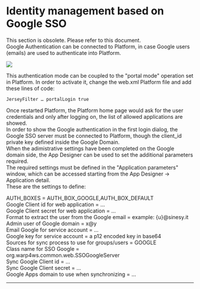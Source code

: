 # Identity management based on Google SSO

This section is obsolete. Please refer to this document.  
Google Authentication can be connected to Platform, in case Google users \(emails\) are used to authenticate into Platform.

![](http://4wsplatform.org/wp-content/plugins../../uploads/media/identitymanagementusermanual/image04.png)

This authentication mode can be coupled to the "portal mode" operation set in Platform. In order to activate it, change the web.xml Platform file and add these lines of code:

`JerseyFilter … portalLogin true`

Once restarted Platform, the Platform home page would ask for the user credentials and only after logging on, the list of allowed applications are showed.  
In order to show the Google authentication in the first login dialog, the Google SSO server must be connected to Platform, though the client\_id private key defined inside the Google Domain.  
When the adimistrative settings have been completed on the Google domain side, the App Designer can be used to set the additional parameters required.  
The required settings must be defined in the "Application parameters" window, which can be accessed starting from the App Designer -&gt; Application detail.  
These are the settings to define:

AUTH\_BOXES = AUTH\_BOX\_GOOGLE,AUTH\_BOX\_DEFAULT  
Google Client id for web application = …  
Google Client secret for web application = …  
Format to extract the user from the Google email = example: {u}@sinesy.it  
Admin user of Google domain = x@y  
Email Google for service account = …  
Google key for service account = a p12 encoded key in base64  
Sources for sync process to use for groups/users = GOOGLE  
Class name for SSO Google = org.warp4ws.common.web.SSOGoogleServer  
Sync Google Client id = …  
Sync Google Client secret = …  
Google Apps domain to use when synchronizing = …

---



